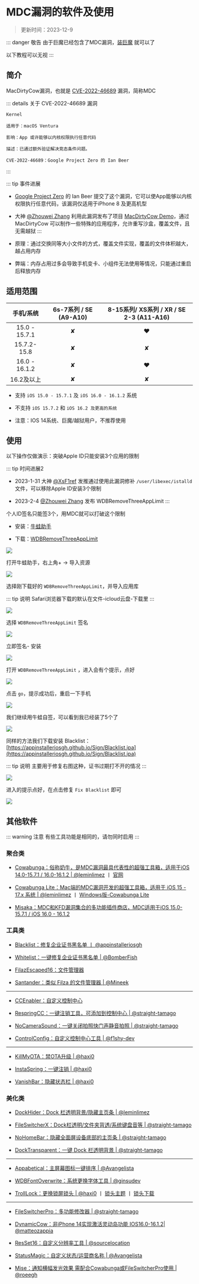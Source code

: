 # MDC漏洞的软件及使用

> 更新时间：2023-12-9

::: danger 敬告
由于巨魔已经包含了MDC漏洞，[装巨魔](./sign/TrollStore.md) 就可以了

以下教程可以无视
:::


## 简介

MacDirtyCow漏洞，也就是 [CVE-2022-46689](https://support.apple.com/zh-cn/HT213532) 漏洞，简称MDC

::: details 关于 CVE-2022-46689 漏洞
```
Kernel

适用于：macOS Ventura

影响：App 或许能够以内核权限执行任意代码

描述：已通过额外验证解决竞态条件问题。

CVE-2022-46689：Google Project Zero 的 Ian Beer
```
:::

::: tip 事件进展
* [Google Project Zero](https://github.com/googleprojectzero) 的 Ian Beer 提交了这个漏洞，它可以使App能够以内核权限执行任意代码，该漏洞仅适用于iPhone 8 及更高机型

* 大神 [@Zhouwei Zhang](https://twitter.com/Zhouwei) 利用此漏洞发布了项目 [MacDirtyCow Demo](https://github.com/zhuowei/MacDirtyCowDemo)，通过 MacDirtyCow 可以制作一些特殊的应用程序，允许重写沙盒，覆盖文件，且无需越狱
:::


* 原理：通过交换同等大小文件的方式，覆盖文件实现，覆盖的文件体积越大，越占用内存

* 弊端：内存占用过多会导致手机变卡、小组件无法使用等情况，只能通过重启后释放内存



## 适用范围


| 手机/系统 | 6s-7系列 / SE (A9-A10) | 8-15系列/ XS系列 / XR / SE 2-3 (A11-A16) |
| :-: | :-: | :-: |
| 15.0 - 15.7.1 | ✘ | :heart: |
| 15.7.2-15.8 | ✘ | ✘ |
| 16.0 - 16.1.2 | ✘ | :heart: |
| 16.2及以上 | ✘ | ✘ |


* 支持 `iOS 15.0 - 15.7.1` 及 `iOS 16.0 - 16.1.2` 系统

* 不支持 `iOS 15.7.2` 和 `iOS 16.2 及更高的系统`

* 注意：IOS 14系统、巨魔/越狱用户，不推荐使用



## 使用

以下操作仅做演示：突破Apple ID只能安装3个应用的限制


::: tip 时间进展2
* 2023-1-31 大神 [@XsF1ref](https://twitter.com/XsF1ref) 发推通过使用此漏洞修补 `/user/libexec/istalld` 文件，可以移除Apple ID安装3个限制

* 2023-2-4 [@Zhouwei Zhang](https://twitter.com/Zhouwei) 发布 WDBRemoveThreeAppLimit
:::

个人ID签名只能签3个，用MDC就可以打破这个限制


* 安装：[牛蛙助手](./sign/bullfrog.md)


* 下载：[WDBRemoveThreeAppLimit](https://github.com/zhuowei/WDBRemoveThreeAppLimit/releases)

![](https://img.viptv.work/viptv/MDC/MDC-01.png)



打开牛蛙助手，右上角+ -> 导入资源


![](https://img.viptv.work/viptv/MDC/MDC-02.png)


选择刚下载好的 `WDBRemoveThreeAppLimit`，并导入应用库

::: tip 说明
Safari浏览器下载的默认在文件-icloud云盘-下载里
:::

![](https://img.viptv.work/viptv/MDC/MDC-03.png)


选择 `WDBRemoveThreeAppLimit` 签名

![](https://img.viptv.work/viptv/MDC/MDC-04.png)


立即签名- 安装

![](https://img.viptv.work/viptv/MDC/MDC-05.png)


打开 `WDBRemoveThreeAppLimit` ，进入会有个提示，点好

![](https://img.viptv.work/viptv/MDC/MDC-06.png)

点击 `go`，提示成功后，重启一下手机

![](https://img.viptv.work/viptv/MDC/MDC-07.png)

我们继续用牛蛙自签，可以看到我已经装了5个了

![](https://img.viptv.work/viptv/MDC/MDC-08.png)



同样的方法我们下载安装 Blacklist：[https://appinstalleriosgh.github.io/Sign/Blacklist.ipa](https://appinstalleriosgh.github.io/Sign/Blacklist.ipa)


::: tip 说明
主要用于修复右图这种，证书过期打不开的情况
:::

![](https://img.viptv.work/viptv/MDC/MDC-09.png)

进入的提示点好，在点击修复 `Fix Blacklist` 即可

![](https://img.viptv.work/viptv/MDC/MDC-10.png)




## 其他软件

::: warning 注意
有些工具功能是相同的，请勿同时启用
:::


### 聚合类


* [Cowabunga：俗称奶牛，是MDC漏洞最具代表性的超强工具箱，适用于iOS 14.0-15.7.1 / 16.0-16.1.2 | @leminlimez](https://github.com/leminlimez/Cowabunga/releases) 丨 [官网](https://cowabun.ga/)

* [Cowabunga Lite：Mac端的MDC漏洞开发的超强工具箱，适用于 iOS 15 - 17.x 系统 | @leminlimez](https://github.com/leminlimez/CowabungaLite/releases) 丨 [Windows版-Cowabunga Lite](https://github.com/Avangelista/CowabungaLiteWindows)

* [Misaka：MDC和KFD漏洞集合的多功能插件商店，MDC适用于iOS 15.0-15.7.1 / iOS 16.0 - 16.1.2](https://github.com/straight-tamago/misaka/releases)


### 工具类

* [Blacklist：修复企业证书黑名单 丨 @appinstalleriosgh](https://appinstalleriosgh.github.io/Sign/Blacklist.ipa)

* [Whitelist：一键修复企业证书黑名单 | @BomberFish](https://github.com/BomberFish/Whitelist/releases)

* [FilazEscaped16：文件管理器](https://basvtdevelopments.com/filzaescaped)

* [Santander：类似 Filza 的文件管理器 | @Mineek](https://github.com/34306/iPA/releases/tag/Santander_iPA)

---

* [CCEnabler：自定义控制中心](https://www.mediafire.com/file/3k83zr48bkoubpd/)

* [RespringCC：一键注销工具，可添加到控制中心 | @straight-tamago](https://github.com/straight-tamago/RespringCC/releases)

* [NoCameraSound：一键关闭拍照快门声静音拍照 | @straight-tamago](https://github.com/straight-tamago/NoCameraSound/releases)

* [ControlConfig：自定义控制中心工具 | @f1shy-dev](https://github.com/BomberFish/ControlConfig/releases)

---

* [KillMyOTA：禁OTA升级 | @haxi0](https://github.com/haxi0/KillMyOTA)

* [InstaSpring：一键注销 | @haxi0](https://github.com/haxi0/InstaSpring)

* [VanishBar：隐藏状态栏 | @haxi0](https://github.com/haxi0/VanishBar)






### 美化类



* [DockHider：Dock 栏透明背景/隐藏主页条 | @leminlimez](https://github.com/leminlimez/DockHider/releases)

* [FileSwitcherX：Dock栏透明/文件夹背透/系统键盘音等 | @straight-tamago](https://github.com/straight-tamago/FileSwitcherX/releases)

* [NoHomeBar：隐藏全面屏设备底部的主页条 | @straight-tamago](https://github.com/straight-tamago/NoHomeBar/releases)

* [DockTransparent：一键 Dock 栏透明背景 | @straight-tamago](https://github.com/straight-tamago/DockTransparent/releases)

---

* [Appabetical：主屏幕图标一键排序 | @Avangelista ](https://github.com/Avangelista/Appabetical/releases)

* [WDBFontOverwrite：系统更换字体工具 | @ginsudev](https://github.com/ginsudev/WDBFontOverwrite/releases)

* [TrollLock：更换锁屏锁头  | @haxi0](https://github.com/haxi0/TrollLock-Reborn) 丨 [锁头主题](https://github.com/YangJiiii/trolllock) 丨 [锁头下载](http://www.lockstore.top/)

---

* [FileSwitcherPro：多功能修改器 | @straight-tamago](https://github.com/straight-tamago/FileSwitcherPro)

* [DynamicCow：非iPhone 14实现激活灵动岛功能 IOS16.0-16.1.2| @matteozappia](https://github.com/matteozappia/DynamicCow/releases)

* [ResSet16：自定义分辨率工具 | @sourcelocation](https://github.com/sourcelocation/ResSet16/releases)

* [StatusMagic：自定义状态/运营商名称 | @Avangelista](https://github.com/Avangelista/StatusMagic/releases)

* [Mise：通知横幅发光效果 需配合Cowabunga或FileSwitcherPro使用 | @roeegh](https://github.com/roeegh/Mise/releases)







